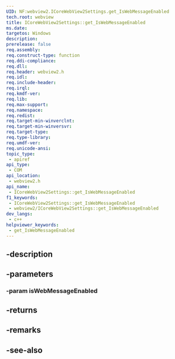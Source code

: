 ```yaml
---
UID: NF:webview2.ICoreWebView2Settings.get_IsWebMessageEnabled
tech.root: webview
title: ICoreWebView2Settings::get_IsWebMessageEnabled
ms.date: 
targetos: Windows
description: 
prerelease: false
req.assembly: 
req.construct-type: function
req.ddi-compliance: 
req.dll: 
req.header: webview2.h
req.idl: 
req.include-header: 
req.irql: 
req.kmdf-ver: 
req.lib: 
req.max-support: 
req.namespace: 
req.redist: 
req.target-min-winverclnt: 
req.target-min-winversvr: 
req.target-type: 
req.type-library: 
req.umdf-ver: 
req.unicode-ansi: 
topic_type:
 - apiref
api_type:
 - COM
api_location:
 - webview2.h
api_name:
 - ICoreWebView2Settings::get_IsWebMessageEnabled
f1_keywords:
 - ICoreWebView2Settings::get_IsWebMessageEnabled
 - webview2/ICoreWebView2Settings::get_IsWebMessageEnabled
dev_langs:
 - c++
helpviewer_keywords:
 - get_IsWebMessageEnabled
---
```


## -description

## -parameters

### -param isWebMessageEnabled

## -returns

## -remarks

## -see-also

